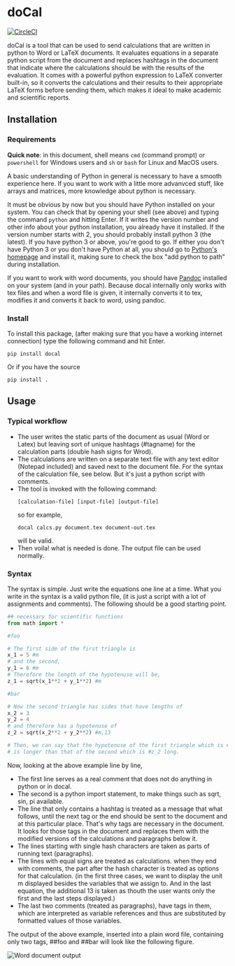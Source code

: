 # doCal

[![CircleCI](https://circleci.com/gh/K1DV5/doCal.svg?style=svg)](https://circleci.com/gh/K1DV5/doCal)

doCal is a tool that can be used to send calculations that are written in
python to Word or LaTeX documents. It evaluates equations in a separate python
script from the document and replaces hashtags in the document that indicate
where the calculations should be with the results of the evaluation. It comes
with a powerful python expression to LaTeX converter built-in, so it converts
the calculations and their results to their appropriate LaTeX forms before
sending them, which makes it ideal to make academic and scientific reports.

## Installation

### Requirements

**Quick note**: in this document, shell means `cmd` (command prompt) or `powershell`
for Windows users and `sh` or `bash` for Linux and MacOS users.

A basic understanding of Python in general is necessary to have a smooth experience here.
If you want to work with a little more advanvced stuff, like arrays and matrices, more knowledge
about python is necessary.

It must be obvious by now but you should have Python installed on your system. You
can check that by opening your shell (see above) and typing the command
`python` and hitting Enter. If it writes the version number and other info
about your python installation, you already have it installed. If the version
number starts with 2, you should probably install python 3 (the latest). If you
have python 3 or above, you\'re good to go. If either you don\'t have Python 3 or
you don\'t have Python at all, you should go to [Python\'s
homepage](https://www.python.org) and install it, making sure to check the box \"add
python to path\" during installation.

If you want to work with word documents, you should have
[Pandoc](https://pandoc.org) installed on your system (and in your path).
Because docal internally only works with tex files and when a word file is
given, it internally converts it to tex, modifies it and converts it back to
word, using pandoc.

### Install
To install this package, (after making sure that you have a working internet connection)
type the following command and hit Enter.
```shell
pip install docal
```
Or if you have the source
```shell
pip install .
```

## Usage

### Typical workflow

* The user writes the static parts of the document as usual (Word or Latex) but
  leaving sort of unique hashtags (\#tagname) for the calculation parts (double
  hash signs for Wrod).
* The calculations are written on a separate text file with any text editor
  (Notepad included) and saved next to the document file. For the syntax of the
  calculation file, see below. But it\'s just a python script with comments.
* The tool is invoked with the following command:
  ```shell  docal
  [calculation-file] [input-file] [output-file]
  ```
  so for example,
  ```shell
  docal calcs.py document.tex document-out.tex
  ```
  will be valid.  
* Then voila! what is needed is done. The output file can be used normally.

### Syntax

The syntax is simple. Just write the equations one line at a time. What you write in the
syntax is a valid python file, (it is just a script with a lot of assignments and comments).
The following should be a good starting point.

```python
## necessary for scientific functions
from math import *

#foo

# The first side of the first triangle is
x_1 = 5 #m
# and the second,
y_1 = 6 #m
# Therefore the length of the hypotenuse will be,
z_1 = sqrt(x_1**2 + y_1**2) #m

#bar

# Now the second triangle has sides that have lengths of
x_2 = 3
y_2 = 4
# and therefore has a hypotenuse of
z_2 = sqrt(x_2**2 + y_2**2) #m,13

# Then, we can say that the hypotenuse of the first triangle which is #z_1 long
# is longer than that of the second which is #z_2 long.
```

Now, looking at the above example line by line,

* The first line serves as a real comment that does not do anything in python
  or in docal.
* The second is a python import statement, to make things such as sqrt, sin, pi
  available.
* The line that only contains a hashtag is treated as a message that what
  follows, until the next tag or the end should be sent to the document and at
  this particular place. That\'s why tags are necessary in the document. It
  looks for those tags in the document and replaces them with the modified
  versions of the calculations and paragraphs below it.
* The lines starting with single hash characters are taken as parts of running
  text (paragraphs).
* The lines with equal signs are treated as calculations. when they end with
  comments, the part after the hash character is treated as options for that
  calculation. (in the first three cases, we want to display the unit m
  displayed besides the variables that we assign to. And in the last equation,
  the additional 13 is taken as thouth the user wants only the first and the
  last steps displayed.)
* The last two comments (treated as paragraphs), have tags in them, which are
  interpreted as variable references and thus are substituted by formatted
  values of those variables.

The output of the above example, inserted into a plain word file, containing
only two tags, \#\#foo and \#\#bar will look like the following figure.

![Word document output](https://github.com/K1DV5/doCal/raw/master/src/common/images/word-out.jpg "Word document output")
